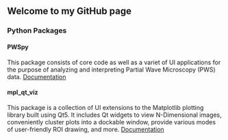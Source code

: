 ## Welcome to my GitHub page


### Python Packages

#### PWSpy
This package consists of core code as well as a variet of UI applications for the purpose of analyzing and interpreting Partial Wave Microscopy (PWS) data.
[Documentation](https://nanthony21.github.io/pwspy/)

#### mpl_qt_viz
This package is a collection of UI extensions to the Matplotlib plotting library built using Qt5. It includes Qt widgets to view N-Dimensional images, conveniently cluster plots into a dockable window, provide various modes of user-friendly ROI drawing, and more.
[Documentation](https://nanthony21.github.io/mpl_qt_viz/)
